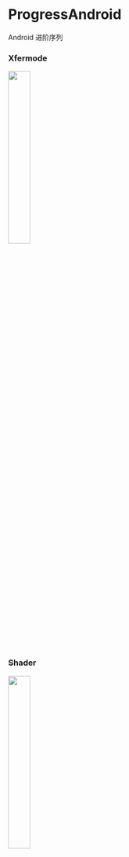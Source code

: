 # ProgressAndroid
Android 进阶序列

### Xfermode
<img src="https://github.com/xing16/ProgressAndroid/raw/master/screenshot/highlight.png" height="30%" width="30%">


### Shader
<img src="https://github.com/xing16/ProgressAndroid/raw/master/screenshot/ComposeShader.png" height="30%" width="30%">
